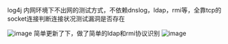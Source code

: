 log4j 内网环境下不出网的测试方式，不依赖dnslog，ldap，rmi等，全靠tcp的socket连接判断连接状况测试漏洞是否存在

![image](https://user-images.githubusercontent.com/74412075/145801976-739d2f45-9c1d-491c-ba73-d2e72b8d810b.png)
简单更新了下，做了简单的ldap和rmi协议识别
![image](https://user-images.githubusercontent.com/74412075/147309095-d64d6dcb-285b-4ec0-923a-c7bd91eaa687.png)

